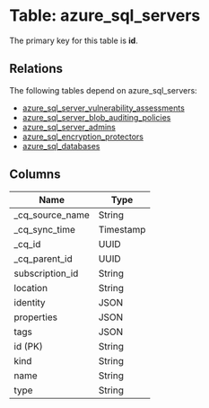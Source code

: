 # Table: azure_sql_servers

The primary key for this table is **id**.

## Relations

The following tables depend on azure_sql_servers:
  - [azure_sql_server_vulnerability_assessments](azure_sql_server_vulnerability_assessments.md)
  - [azure_sql_server_blob_auditing_policies](azure_sql_server_blob_auditing_policies.md)
  - [azure_sql_server_admins](azure_sql_server_admins.md)
  - [azure_sql_encryption_protectors](azure_sql_encryption_protectors.md)
  - [azure_sql_databases](azure_sql_databases.md)

## Columns

| Name          | Type          |
| ------------- | ------------- |
|_cq_source_name|String|
|_cq_sync_time|Timestamp|
|_cq_id|UUID|
|_cq_parent_id|UUID|
|subscription_id|String|
|location|String|
|identity|JSON|
|properties|JSON|
|tags|JSON|
|id (PK)|String|
|kind|String|
|name|String|
|type|String|